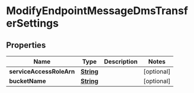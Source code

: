 

# ModifyEndpointMessageDmsTransferSettings


## Properties

| Name | Type | Description | Notes |
|------------ | ------------- | ------------- | -------------|
|**serviceAccessRoleArn** | [**String**](String.md) |  |  [optional] |
|**bucketName** | [**String**](String.md) |  |  [optional] |



